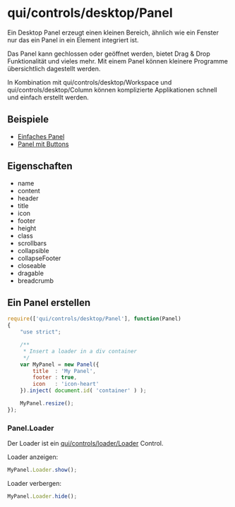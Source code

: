 # qui/controls/desktop/Panel

Ein Desktop Panel erzeugt einen kleinen Bereich,
ähnlich wie ein Fenster nur das ein Panel in ein Element integriert ist.

Das Panel kann gechlossen oder geöffnet werden, bietet Drag & Drop Funktionalität und vieles mehr.
Mit einem Panel können kleinere Programme übersichtlich dagestellt werden.

In Kombination mit qui/controls/desktop/Workspace und qui/controls/desktop/Column
können komplizierte Applikationen schnell und einfach erstellt werden.


## Beispiele

+ [Einfaches Panel](../examples/index.php?file=controls/desktop/panel)
+ [Panel mit Buttons](../examples/index.php?file=controls/desktop/panel_with_buttons)

## Eigenschaften

+ name
+ content
+ header
+ title
+ icon
+ footer
+ height
+ class
+ scrollbars
+ collapsible
+ collapseFooter
+ closeable
+ dragable
+ breadcrumb



## Ein Panel erstellen

```javascript
require(['qui/controls/desktop/Panel'], function(Panel)
{
    "use strict";

    /**
     * Insert a loader in a div container
     */
    var MyPanel = new Panel({
        title  : 'My Panel',
        footer : true,
        icon   : 'icon-heart'
    }).inject( document.id( 'container' ) );

    MyPanel.resize();
});
```

### Panel.Loader

Der Loader ist ein [qui/controls/loader/Loader](../examples/index.php?file=controls/loader/Loader) Control.

Loader anzeigen:

```javascript
MyPanel.Loader.show();
```

Loader verbergen:
```javascript
MyPanel.Loader.hide();
```
